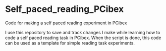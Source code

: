 # Self_paced_reading_PCibex
Code for making a self paced reading experiment in PCibex

I use this repository to save and track changes I make while learning how to code a self paced reading task in PCibex. 
When the script is done, this code can be used as a template for simple reading task experiments. 

